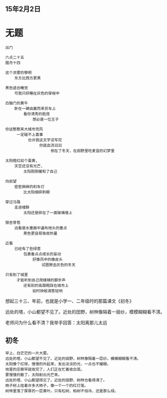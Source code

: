 
## 15年2月2日

# 无题

	出门
	
	六点二十五
	腊月十四
	
	这个浓雾的黎明
		东方比西方更黑
	
	黑色适合睡觉
		可我只好睡在灰色的穿梭中
	
	白脑门的黄牛
		卧在一辆由冀而来货车上
	    	看你清秀的脸庞
	        	想必是一位王子
	
	你这憨憨来大城市兜风
	     一定碰不上喜事
	          也许我这文字没写完
	               你就血流汩汩
	                    倒在了冬天，在田野里吃麦苗的幻梦里
	
	太阳橙红如个蛋黄，
    	天空还没有光芒，
        	太阳刚刚暖和了自己

	向前望
		密密麻麻的刹车灯
	    	比太阳细碎刺眼
	
	穿过马路
		走进楼群
	    	太阳还是碎在了一面玻璃墙上
	
	银杏芽苞
		远看是水墨画中遍布枝头的墨点
	     	黑色更容易吸收热量	
	
	近看
		已经有了些绿意
	    	包裹着点点成长的妄动
	        	好像风中的橡皮头
	            	试图擦去灰色的冬天	     
	
	只有到了城里
	     才能听到自己爬楼梯的脚步声
	     	还有别的高跟鞋踩在城市上
	        	如时钟般滴答轻响


想起三十三、年前，也就是小学一、二年级时的那篇课文《初冬》

远处的塔，小山都望不见了。近处的田野，树林像隔着一层纱，模模糊糊看不清。

老师问为什么看不清？我举手回答：太阳离那儿太远


## 初冬

	早上，白茫茫的一片大雾。
	远处的塔，小山都望不见了。近处的田野，树林像隔着一层纱，模模糊糊看不清。
	太阳像个红球，慢慢的升起来，发出淡淡的光，一点也不耀眼。
	地里的庄稼早就收完了，人们正在忙着收白菜。
	雾慢慢的散了，太阳射出光芒来。
	远处的塔、小山都望得见了。近处的田野、树林也看得清了。
	柿子树上挂着许多大柿子，像一个一个的红灯笼。
	树林里落了厚厚的一层黄叶。只有松树、柏树不怕冷，还是那么绿。
